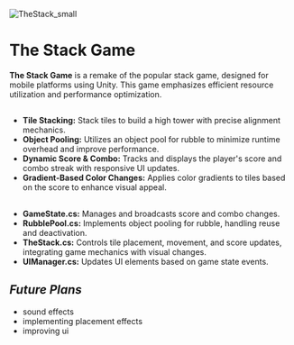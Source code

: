 ![TheStack_small](https://github.com/user-attachments/assets/4fa72f89-d02a-4971-97eb-fbb7f3ca3175)

# **The Stack Game**

**The Stack Game** is a remake of the popular stack game, designed for mobile platforms using Unity. This game emphasizes efficient resource utilization and performance optimization.

##

- **Tile Stacking:** Stack tiles to build a high tower with precise alignment mechanics.
- **Object Pooling:** Utilizes an object pool for rubble to minimize runtime overhead and improve performance.
- **Dynamic Score & Combo:** Tracks and displays the player's score and combo streak with responsive UI updates.
- **Gradient-Based Color Changes:** Applies color gradients to tiles based on the score to enhance visual appeal.

##
- **GameState.cs:** Manages and broadcasts score and combo changes.
- **RubblePool.cs:** Implements object pooling for rubble, handling reuse and deactivation.
- **TheStack.cs:** Controls tile placement, movement, and score updates, integrating game mechanics with visual changes.
- **UIManager.cs:** Updates UI elements based on game state events.
## *Future Plans*
- sound effects
- implementing placement effects
- improving ui
